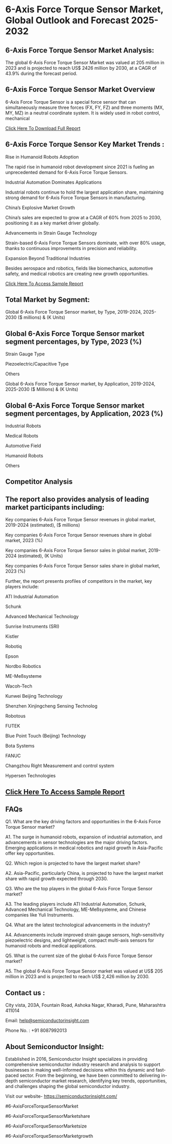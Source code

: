 6-Axis Force Torque Sensor Market, Global Outlook and Forecast 2025-2032
=

6-Axis Force Torque Sensor Market Analysis:
-
The global 6-Axis Force Torque Sensor Market was valued at 205 million in 2023 and is projected to reach US$ 2426 million by 2030, at a CAGR of 43.9% during the forecast period.

6-Axis Force Torque Sensor Market Overview
-
6-Axis Force Torque Sensor is a special force sensor that can simultaneously measure three forces (FX, FY, FZ) and three moments (MX, MY, MZ) in a neutral coordinate system. It is widely used in robot control, mechanical


[Click Here To Download Full Report](https://semiconductorinsight.com/report/6-axis-force-torque-sensor-market/)


6-Axis Force Torque Sensor Key Market Trends  :
-
Rise in Humanoid Robots Adoption

The rapid rise in humanoid robot development since 2021 is fueling an unprecedented demand for 6-Axis Force Torque Sensors.

Industrial Automation Dominates Applications

Industrial robots continue to hold the largest application share, maintaining strong demand for 6-Axis Force Torque Sensors in manufacturing.

China’s Explosive Market Growth

China’s sales are expected to grow at a CAGR of 60% from 2025 to 2030, positioning it as a key market driver globally.

Advancements in Strain Gauge Technology

Strain-based 6-Axis Force Torque Sensors dominate, with over 80% usage, thanks to continuous improvements in precision and reliability.

Expansion Beyond Traditional Industries

Besides aerospace and robotics, fields like biomechanics, automotive safety, and medical robotics are creating new growth opportunities.


[Click Here To Access Sample Report](https://semiconductorinsight.com/download-sample-report/?product_id=92847)


Total Market by Segment:
-
Global 6-Axis Force Torque Sensor market, by Type, 2019-2024, 2025-2030 ($ millions) & (K Units)

Global 6-Axis Force Torque Sensor market segment percentages, by Type, 2023 (%)
-
Strain Gauge Type

Piezoelectric/Capacitive Type

Others

Global 6-Axis Force Torque Sensor market, by Application, 2019-2024, 2025-2030 ($ Millions) & (K Units)

Global 6-Axis Force Torque Sensor market segment percentages, by Application, 2023 (%)
-
Industrial Robots

Medical Robots

Automotive Field

Humanoid Robots

Others

Competitor Analysis
-
The report also provides analysis of leading market participants including:
-
Key companies 6-Axis Force Torque Sensor revenues in global market, 2019-2024 (estimated), ($ millions)

Key companies 6-Axis Force Torque Sensor revenues share in global market, 2023 (%)

Key companies 6-Axis Force Torque Sensor sales in global market, 2019-2024 (estimated), (K Units)

Key companies 6-Axis Force Torque Sensor sales share in global market, 2023 (%)

Further, the report presents profiles of competitors in the market, key players include:

ATI Industrial Automation

Schunk

Advanced Mechanical Technology

Sunrise Instruments (SRI)

Kistler

Robotiq

Epson

Nordbo Robotics

ME-Meßsysteme

Wacoh-Tech

Kunwei Beijing Technology

Shenzhen Xinjingcheng Sensing Technolog

Robotous

FUTEK

Blue Point Touch (Beijing) Technology

Bota Systems

FANUC

Changzhou Right Measurement and control system

Hypersen Technologies


[Click Here To Access Sample Report](https://semiconductorinsight.com/download-sample-report/?product_id=92847)
-

FAQs
-
Q1. What are the key driving factors and opportunities in the 6-Axis Force Torque Sensor market?

A1. The surge in humanoid robots, expansion of industrial automation, and advancements in sensor technologies are the major driving factors. Emerging applications in medical robotics and rapid growth in Asia-Pacific offer key opportunities.


Q2. Which region is projected to have the largest market share?

A2. Asia-Pacific, particularly China, is projected to have the largest market share with rapid growth expected through 2030.


Q3. Who are the top players in the global 6-Axis Force Torque Sensor market?

A3. The leading players include ATI Industrial Automation, Schunk, Advanced Mechanical Technology, ME-Meßsysteme, and Chinese companies like Yuli Instruments.


Q4. What are the latest technological advancements in the industry?

A4. Advancements include improved strain gauge sensors, high-sensitivity piezoelectric designs, and lightweight, compact multi-axis sensors for humanoid robots and medical applications.


Q5. What is the current size of the global 6-Axis Force Torque Sensor market?

A5. The global 6-Axis Force Torque Sensor market was valued at US$ 205 million in 2023 and is projected to reach US$ 2,426 million by 2030.


Contact us :
-
City vista, 203A, Fountain Road, Ashoka Nagar, Kharadi, Pune, Maharashtra 411014

Email: help@semiconductorinsight.com

Phone No. : +91 8087992013

 

About Semiconductor Insight:
-
Established in 2016, Semiconductor Insight specializes in providing comprehensive semiconductor industry research and analysis to support businesses in making well-informed decisions within this dynamic and fast-paced sector. From the beginning, we have been committed to delivering in-depth semiconductor market research, identifying key trends, opportunities, and challenges shaping the global semiconductor industry.

 

Visit our website- https://semiconductorinsight.com/


#6-AxisForceTorqueSensorMarket 

#6-AxisForceTorqueSensorMarketshare

#6-AxisForceTorqueSensorMarketsize

#6-AxisForceTorqueSensorMarketgrowth 

 
